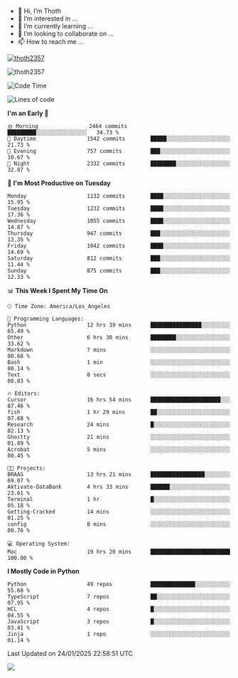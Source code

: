 <!---
thoth2357/thoth2357 is a ✨ special ✨ repository because its `README.md` (this file) appears on your GitHub profile.
You can click the Preview link to take a look at your changes.
--->

- 👋 Hi, I’m Thoth
- 👀 I’m interested in ...
- 🌱 I’m currently learning ...
- 💞️ I’m looking to collaborate on ...
- 📫 How to reach me ...


<p align="left"> <a href="https://github.com/ryo-ma/github-profile-trophy"><img src="https://github-profile-trophy.vercel.app/?username=thoth2357&theme=gruvbox&no-bg=true&no-frame=false&title=MultiLanguage,Commits,Repositories,Stars,Followers,PullRequest,Reviews,Issues" alt="thoth2357" /></a> </p>

<p align="left"> <img src="https://komarev.com/ghpvc/?username=thoth2357&label=Profile%20views&color=0e75b6&style=flat" alt="thoth2357" /> </p>

<!--START_SECTION:waka-->
![Code Time](http://img.shields.io/badge/Code%20Time-3%2C142%20hrs%2059%20mins-blue)

![Lines of code](https://img.shields.io/badge/From%20Hello%20World%20I%27ve%20Written-30.8%20million%20lines%20of%20code-blue)

**I'm an Early 🐤** 

```text
🌞 Morning                2464 commits        █████████░░░░░░░░░░░░░░░░   34.73 % 
🌆 Daytime                1542 commits        █████░░░░░░░░░░░░░░░░░░░░   21.73 % 
🌃 Evening                757 commits         ███░░░░░░░░░░░░░░░░░░░░░░   10.67 % 
🌙 Night                  2332 commits        ████████░░░░░░░░░░░░░░░░░   32.87 % 
```
📅 **I'm Most Productive on Tuesday** 

```text
Monday                   1132 commits        ████░░░░░░░░░░░░░░░░░░░░░   15.95 % 
Tuesday                  1232 commits        ████░░░░░░░░░░░░░░░░░░░░░   17.36 % 
Wednesday                1055 commits        ████░░░░░░░░░░░░░░░░░░░░░   14.87 % 
Thursday                 947 commits         ███░░░░░░░░░░░░░░░░░░░░░░   13.35 % 
Friday                   1042 commits        ████░░░░░░░░░░░░░░░░░░░░░   14.69 % 
Saturday                 812 commits         ███░░░░░░░░░░░░░░░░░░░░░░   11.44 % 
Sunday                   875 commits         ███░░░░░░░░░░░░░░░░░░░░░░   12.33 % 
```


📊 **This Week I Spent My Time On** 

```text
🕑︎ Time Zone: America/Los_Angeles

💬 Programming Languages: 
Python                   12 hrs 39 mins      ████████████████░░░░░░░░░   65.49 % 
Other                    6 hrs 30 mins       ████████░░░░░░░░░░░░░░░░░   33.62 % 
Markdown                 7 mins              ░░░░░░░░░░░░░░░░░░░░░░░░░   00.68 % 
Bash                     1 min               ░░░░░░░░░░░░░░░░░░░░░░░░░   00.14 % 
Text                     0 secs              ░░░░░░░░░░░░░░░░░░░░░░░░░   00.03 % 

🔥 Editors: 
Cursor                   16 hrs 54 mins      ██████████████████████░░░   87.46 % 
fish                     1 hr 29 mins        ██░░░░░░░░░░░░░░░░░░░░░░░   07.68 % 
Research                 24 mins             █░░░░░░░░░░░░░░░░░░░░░░░░   02.13 % 
Ghostty                  21 mins             ░░░░░░░░░░░░░░░░░░░░░░░░░   01.89 % 
Acrobat                  5 mins              ░░░░░░░░░░░░░░░░░░░░░░░░░   00.45 % 

🐱‍💻 Projects: 
BRAAS                    13 hrs 21 mins      █████████████████░░░░░░░░   69.07 % 
Aktivate-DataBank        4 hrs 33 mins       ██████░░░░░░░░░░░░░░░░░░░   23.61 % 
Terminal                 1 hr                █░░░░░░░░░░░░░░░░░░░░░░░░   05.18 % 
Getting-Cracked          14 mins             ░░░░░░░░░░░░░░░░░░░░░░░░░   01.25 % 
config                   8 mins              ░░░░░░░░░░░░░░░░░░░░░░░░░   00.76 % 

💻 Operating System: 
Mac                      19 hrs 20 mins      █████████████████████████   100.00 % 
```

**I Mostly Code in Python** 

```text
Python                   49 repos            ██████████████░░░░░░░░░░░   55.68 % 
TypeScript               7 repos             ██░░░░░░░░░░░░░░░░░░░░░░░   07.95 % 
HCL                      4 repos             █░░░░░░░░░░░░░░░░░░░░░░░░   04.55 % 
JavaScript               3 repos             █░░░░░░░░░░░░░░░░░░░░░░░░   03.41 % 
Jinja                    1 repo              ░░░░░░░░░░░░░░░░░░░░░░░░░   01.14 % 
```




 Last Updated on 24/01/2025 22:58:51 UTC
<!--END_SECTION:waka-->
<!--![](http://github-profile-summary-cards.vercel.app/api/cards/profile-details?username=thoth2357&theme=2077)

![](http://github-profile-summary-cards.vercel.app/api/cards/stats?username=thoth2357&theme=2077)![](http://github-profile-summary-cards.vercel.app/api/cards/productive-time?username=thoth2357&theme=2077&utcOffset=8) -->
<img src="https://t.bkit.co/w_6789c39040b80.gif" />
